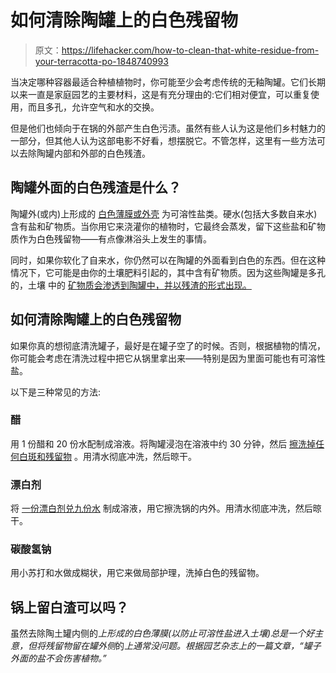 # 如何清除陶罐上的白色残留物

> 原文：<https://lifehacker.com/how-to-clean-that-white-residue-from-your-terracotta-po-1848740993>

当决定哪种容器最适合种植植物时，你可能至少会考虑传统的无釉陶罐。它们长期以来一直是家庭园艺的主要材料，这是有充分理由的:它们相对便宜，可以重复使用，而且多孔，允许空气和水的交换。



但是他们也倾向于在锅的外部产生白色污渍。虽然有些人认为这是他们乡村魅力的一部分，但其他人认为这部电影不好看，想摆脱它。不管怎样，这里有一些方法可以去除陶罐内部和外部的白色残渣。

## 陶罐外面的白色残渣是什么？

陶罐外(或内)上形成的 [白色薄膜或外壳](https://www.hortmag.com/headline/removing-white-crust-from-clay-pots) 为可溶性盐类。硬水(包括大多数自来水)含有盐和矿物质。当你用它来浇灌你的植物时，它最终会蒸发，留下这些盐和矿物质作为白色残留物——有点像淋浴头上发生的事情。

同时，如果你软化了自来水，你仍然可以在陶罐的外面看到白色的东西。但在这种情况下，它可能是由你的土壤肥料引起的，其中含有矿物质。因为这些陶罐是多孔的，土壤 中的 [矿物质会渗透到陶罐中，并以残渣的形式出现。](https://www.mrhouseplant.com/blog/how-to-remove-white-residue-from-terracotta-pots/)

## 如何清除陶罐上的白色残留物

如果你真的想彻底清洗罐子，最好是在罐子空了的时候。否则，根据植物的情况，你可能会考虑在清洗过程中把它从锅里拿出来——特别是因为里面可能也有可溶性盐。

以下是三种常见的方法:

### 醋

用 1 份醋和 20 份水配制成溶液。将陶罐浸泡在溶液中约 30 分钟，然后 [擦洗掉任何白斑和残留物](https://www.mrhouseplant.com/blog/how-to-remove-white-residue-from-terracotta-pots/) 。用清水彻底冲洗，然后晾干。

### 漂白剂

将 [一份漂白剂兑九份水](https://www.hortmag.com/headline/removing-white-crust-from-clay-pots) 制成溶液，用它擦洗锅的内外。用清水彻底冲洗，然后晾干。

### 碳酸氢钠

用小苏打和水做成糊状，用它来做局部护理，洗掉白色的残留物。

## 锅上留白渣可以吗？

虽然去除陶土罐内侧的*上形成的白色薄膜(以防止可溶性盐进入土壤)总是一个好主意，但将残留物留在罐外侧*的*上通常没问题。根据园艺杂志上的一篇文章，“罐子外面的盐不会伤害植物。”*